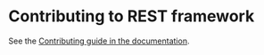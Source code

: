 # Contributing to REST framework

See the [Contributing guide in the documentation](https://www.django-rest-framework.org/community/contributing/).
